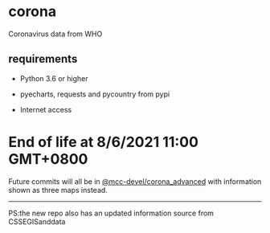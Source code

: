 # corona

Coronavirus data from WHO

## requirements

- Python 3.6 or higher

- pyecharts, requests and pycountry from pypi

- Internet access

# End of life at 8/6/2021 11:00 GMT+0800

Future commits will all be in [@mcc-devel/corona_advanced](https://github.com/mcc-devel/corona-advanced/) with information shown as three maps instead.

--------

PS:the new repo also has an updated information source from CSSEGISanddata
